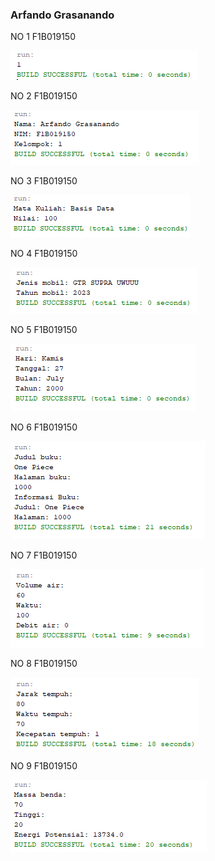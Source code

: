 <h3>Arfando Grasanando</h3>
<p>NO 1 F1B019150</p>
<img src="https://raw.githubusercontent.com/beraskencur/p3-Kelompok-1/main/Arfando Grasanando/No1.png">
<p></p>
<p>NO 2 F1B019150</p>
<img src="https://raw.githubusercontent.com/beraskencur/p3-Kelompok-1/main/Arfando Grasanando/No2.png">
<p></p>
<p>NO 3 F1B019150</p>
<img src="https://raw.githubusercontent.com/beraskencur/p3-Kelompok-1/main/Arfando Grasanando/No3.png">
<p></p>
<p>NO 4 F1B019150</p>
<img src="https://raw.githubusercontent.com/beraskencur/p3-Kelompok-1/main/Arfando Grasanando/No4.png">
<p></p>
<p>NO 5 F1B019150</p>
<img src="https://raw.githubusercontent.com/beraskencur/p3-Kelompok-1/main/Arfando Grasanando/No5.png">
<p></p>
<p>NO 6 F1B019150</p>
<img src="https://raw.githubusercontent.com/beraskencur/p3-Kelompok-1/main/Arfando Grasanando/No6.png">
<p></p>
<p>NO 7 F1B019150</p>
<img src="https://raw.githubusercontent.com/beraskencur/p3-Kelompok-1/main/Arfando Grasanando/No7.png">
<p></p>
<p>NO 8 F1B019150</p>
<img src="https://raw.githubusercontent.com/beraskencur/p3-Kelompok-1/main/Arfando Grasanando/No8.png">
<p></p>
<p>NO 9 F1B019150</p>
<img src="https://raw.githubusercontent.com/beraskencur/p3-Kelompok-1/main/Arfando Grasanando/No9.png">
<p></p>
